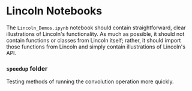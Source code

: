 # Lincoln Notebooks

The `Lincoln_Demos.ipynb` notebook should contain straightforward, clear illustrations of Lincoln's functionality. As much as possible, it should not contain functions or classes from Lincoln itself; rather, it should import those functions from Lincoln and simply contain illustrations of Lincoln's API.

### `speedup` folder

Testing methods of running the convolution operation more quickly.
